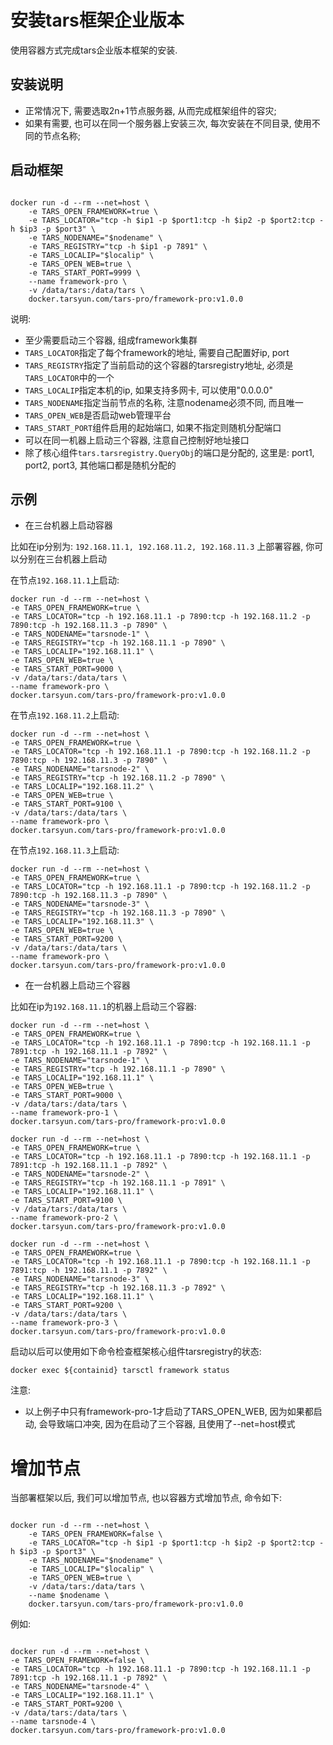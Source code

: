 
# 安装tars框架企业版本

使用容器方式完成tars企业版本框架的安装.

## 安装说明

- 正常情况下, 需要选取2n+1节点服务器, 从而完成框架组件的容灾;
- 如果有需要, 也可以在同一个服务器上安装三次, 每次安装在不同目录, 使用不同的节点名称;

## 启动框架

```shell

docker run -d --rm --net=host \
    -e TARS_OPEN_FRAMEWORK=true \
    -e TARS_LOCATOR="tcp -h $ip1 -p $port1:tcp -h $ip2 -p $port2:tcp -h $ip3 -p $port3" \
    -e TARS_NODENAME="$nodename" \
    -e TARS_REGISTRY="tcp -h $ip1 -p 7891" \
    -e TARS_LOCALIP="$localip" \
    -e TARS_OPEN_WEB=true \
    -e TARS_START_PORT=9999 \
    --name framework-pro \
    -v /data/tars:/data/tars \
    docker.tarsyun.com/tars-pro/framework-pro:v1.0.0 
```

说明:
- 至少需要启动三个容器, 组成framework集群
- `TARS_LOCATOR`指定了每个framework的地址, 需要自己配置好ip, port
- `TARS_REGISTRY`指定了当前启动的这个容器的tarsregistry地址, 必须是`TARS_LOCATOR`中的一个
- `TARS_LOCALIP`指定本机的ip, 如果支持多网卡, 可以使用"0.0.0.0"
- `TARS_NODENAME`指定当前节点的名称, 注意nodename必须不同, 而且唯一
- `TARS_OPEN_WEB`是否启动web管理平台
- `TARS_START_PORT`组件启用的起始端口, 如果不指定则随机分配端口
- 可以在同一机器上启动三个容器, 注意自己控制好地址接口
- 除了核心组件`tars.tarsregistry.QueryObj`的端口是分配的, 这里是: port1, port2, port3, 其他端口都是随机分配的

## 示例

- 在三台机器上启动容器
 
比如在ip分别为: `192.168.11.1, 192.168.11.2, 192.168.11.3` 上部署容器, 你可以分别在三台机器上启动

在节点`192.168.11.1`上启动:
```shell
docker run -d --rm --net=host \
-e TARS_OPEN_FRAMEWORK=true \
-e TARS_LOCATOR="tcp -h 192.168.11.1 -p 7890:tcp -h 192.168.11.2 -p 7890:tcp -h 192.168.11.3 -p 7890" \
-e TARS_NODENAME="tarsnode-1" \
-e TARS_REGISTRY="tcp -h 192.168.11.1 -p 7890" \
-e TARS_LOCALIP="192.168.11.1" \
-e TARS_OPEN_WEB=true \
-e TARS_START_PORT=9000 \
-v /data/tars:/data/tars \
--name framework-pro \
docker.tarsyun.com/tars-pro/framework-pro:v1.0.0 
```

在节点`192.168.11.2`上启动:
```shell
docker run -d --rm --net=host \
-e TARS_OPEN_FRAMEWORK=true \
-e TARS_LOCATOR="tcp -h 192.168.11.1 -p 7890:tcp -h 192.168.11.2 -p 7890:tcp -h 192.168.11.3 -p 7890" \
-e TARS_NODENAME="tarsnode-2" \
-e TARS_REGISTRY="tcp -h 192.168.11.2 -p 7890" \
-e TARS_LOCALIP="192.168.11.2" \
-e TARS_OPEN_WEB=true \
-e TARS_START_PORT=9100 \
-v /data/tars:/data/tars \
--name framework-pro \
docker.tarsyun.com/tars-pro/framework-pro:v1.0.0 
```

在节点`192.168.11.3`上启动:
```shell
docker run -d --rm --net=host \
-e TARS_OPEN_FRAMEWORK=true \
-e TARS_LOCATOR="tcp -h 192.168.11.1 -p 7890:tcp -h 192.168.11.2 -p 7890:tcp -h 192.168.11.3 -p 7890" \
-e TARS_NODENAME="tarsnode-3" \
-e TARS_REGISTRY="tcp -h 192.168.11.3 -p 7890" \
-e TARS_LOCALIP="192.168.11.3" \
-e TARS_OPEN_WEB=true \
-e TARS_START_PORT=9200 \
-v /data/tars:/data/tars \
--name framework-pro \
docker.tarsyun.com/tars-pro/framework-pro:v1.0.0 
```

- 在一台机器上启动三个容器

比如在ip为`192.168.11.1`的机器上启动三个容器:

```shell
docker run -d --rm --net=host \
-e TARS_OPEN_FRAMEWORK=true \
-e TARS_LOCATOR="tcp -h 192.168.11.1 -p 7890:tcp -h 192.168.11.1 -p 7891:tcp -h 192.168.11.1 -p 7892" \
-e TARS_NODENAME="tarsnode-1" \
-e TARS_REGISTRY="tcp -h 192.168.11.1 -p 7890" \
-e TARS_LOCALIP="192.168.11.1" \
-e TARS_OPEN_WEB=true \
-e TARS_START_PORT=9000 \
-v /data/tars:/data/tars \
--name framework-pro-1 \
docker.tarsyun.com/tars-pro/framework-pro:v1.0.0 
```

```shell
docker run -d --rm --net=host \
-e TARS_OPEN_FRAMEWORK=true \
-e TARS_LOCATOR="tcp -h 192.168.11.1 -p 7890:tcp -h 192.168.11.1 -p 7891:tcp -h 192.168.11.1 -p 7892" \
-e TARS_NODENAME="tarsnode-2" \
-e TARS_REGISTRY="tcp -h 192.168.11.1 -p 7891" \
-e TARS_LOCALIP="192.168.11.1" \
-e TARS_START_PORT=9100 \
-v /data/tars:/data/tars \
--name framework-pro-2 \
docker.tarsyun.com/tars-pro/framework-pro:v1.0.0 
```


```shell
docker run -d --rm --net=host \
-e TARS_OPEN_FRAMEWORK=true \
-e TARS_LOCATOR="tcp -h 192.168.11.1 -p 7890:tcp -h 192.168.11.1 -p 7891:tcp -h 192.168.11.1 -p 7892" \
-e TARS_NODENAME="tarsnode-3" \
-e TARS_REGISTRY="tcp -h 192.168.11.3 -p 7892" \
-e TARS_LOCALIP="192.168.11.1" \
-e TARS_START_PORT=9200 \
-v /data/tars:/data/tars \
--name framework-pro-3 \
docker.tarsyun.com/tars-pro/framework-pro:v1.0.0 

```

启动以后可以使用如下命令检查框架核心组件tarsregistry的状态:
```shell
docker exec ${containid} tarsctl framework status
```

注意:
- 以上例子中只有framework-pro-1才启动了TARS_OPEN_WEB, 因为如果都启动, 会导致端口冲突, 因为在启动了三个容器, 且使用了--net=host模式

# 增加节点 
当部署框架以后, 我们可以增加节点, 也以容器方式增加节点, 命令如下:

```shell

docker run -d --rm --net=host \
    -e TARS_OPEN_FRAMEWORK=false \
    -e TARS_LOCATOR="tcp -h $ip1 -p $port1:tcp -h $ip2 -p $port2:tcp -h $ip3 -p $port3" \
    -e TARS_NODENAME="$nodename" \
    -e TARS_LOCALIP="$localip" \
    -e TARS_OPEN_WEB=true \
    -v /data/tars:/data/tars \
    --name $nodename \
    docker.tarsyun.com/tars-pro/framework-pro:v1.0.0 
```

例如:

```shell

docker run -d --rm --net=host \
-e TARS_OPEN_FRAMEWORK=false \
-e TARS_LOCATOR="tcp -h 192.168.11.1 -p 7890:tcp -h 192.168.11.1 -p 7891:tcp -h 192.168.11.1 -p 7892" \
-e TARS_NODENAME="tarsnode-4" \
-e TARS_LOCALIP="192.168.11.1" \
-e TARS_START_PORT=9200 \
-v /data/tars:/data/tars \
--name tarsnode-4 \
docker.tarsyun.com/tars-pro/framework-pro:v1.0.0 
```